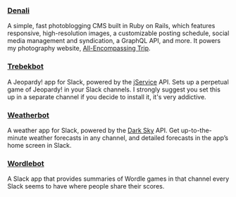 ### [Denali][de]

A simple, fast photoblogging CMS built in Ruby on Rails, which features responsive, high-resolution images, a customizable posting schedule, social media management and syndication, a GraphQL API, and more. It powers my photography website, [All-Encompassing Trip][aet].

[aet]: https://www.allencompassingtrip.com/
[de]: https://github.com/gesteves/denali

### [Trebekbot][tr]

A Jeopardy! app for Slack, powered by the [jService][js] API. Sets up a perpetual game of Jeopardy! in your Slack channels. I strongly suggest you set this up in a separate channel if you decide to install it, it's very addictive.

[js]: http://jservice.io/
[tr]: https://www.trebekbot.com/

### [Weatherbot][we]

A weather app for Slack, powered by the [Dark Sky][ds] API. Get up-to-the-minute weather forecasts in any channel, and detailed forecasts in the app’s home screen in Slack.

[ds]: https://darksky.net/poweredby/
[we]: https://weatherbot.gesteves.com/

### [Wordlebot][wo]

A Slack app that provides summaries of Wordle games in that channel every Slack seems to have where people share their scores.

[wo]: https://wordlebot.gesteves.com/
